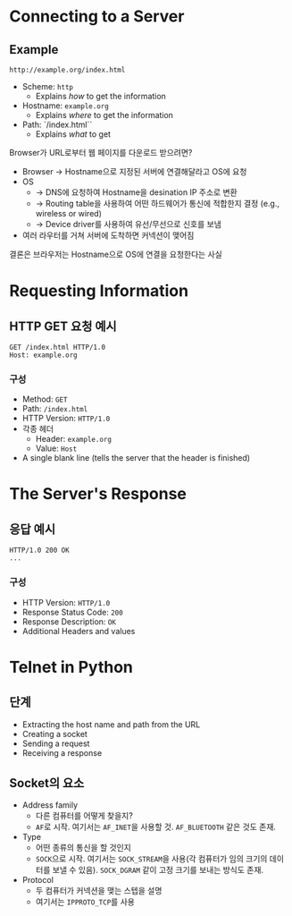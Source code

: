 # Connecting to a Server

## Example
```
http://example.org/index.html
```
- Scheme: `http`
    - Explains *how* to get the information
- Hostname: `example.org`
    - Explains *where* to get the information
- Path: `/index.html``
    - Explains *what* to get

Browser가 URL로부터 웹 페이지를 다운로드 받으려면?
- Browser -> Hostname으로 지정된 서버에 연결해달라고 OS에 요청
- OS
  - -> DNS에 요청하여 Hostname을 desination IP 주소로 변환
  - -> Routing table을 사용하여 어떤 하드웨어가 통신에 적합한지 결정 (e.g., wireless or wired)
  - -> Device driver를 사용하여 유선/무선으로 신호를 보냄
- 여러 라우터를 거쳐 서버에 도착하면 커넥션이 맺어짐

결론은 브라우저는 Hostname으로 OS에 연결을 요청한다는 사실

# Requesting Information

## HTTP GET 요청 예시

```http request
GET /index.html HTTP/1.0
Host: example.org

```
### 구성
- Method: `GET`
- Path: `/index.html`
- HTTP Version: `HTTP/1.0`
- 각종 헤더
    - Header: `example.org`
    - Value: `Host`
- A single blank line (tells the server that the header is finished)

# The Server's Response

## 응답 예시

```http response
HTTP/1.0 200 OK
...
```

### 구성
- HTTP Version: `HTTP/1.0`
- Response Status Code: `200`
- Response Description: `OK`
- Additional Headers and values

# Telnet in Python

## 단계

- Extracting the host name and path from the URL
- Creating a socket
- Sending a request
- Receiving a response

## Socket의 요소

- Address family
    - 다른 컴퓨터를 어떻게 찾을지?
    - `AF`로 시작. 여기서는 `AF_INET`을 사용할 것. `AF_BLUETOOTH` 같은 것도 존재.
- Type
    - 어떤 종류의 통신을 할 것인지
    - `SOCK`으로 시작. 여기서는 `SOCK_STREAM`을 사용(각 컴퓨터가 임의 크기의 데이터를 보낼 수 있음). `SOCK_DGRAM` 같이 고정 크기를 보내는 방식도 존재.
- Protocol
    - 두 컴퓨터가 커넥션을 맺는 스텝을 설명
    - 여기서는 `IPPROTO_TCP`를 사용

